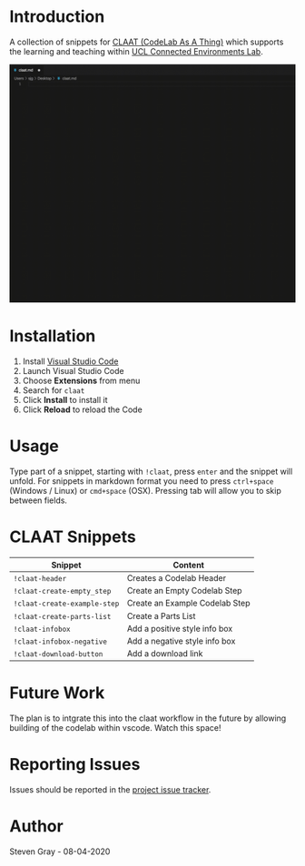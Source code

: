 # Introduction

A collection of snippets for [CLAAT (CodeLab As A Thing)](https://github.com/googlecodelabs/tools) which supports the learning and teaching within [UCL Connected Environments Lab](https://www.connected-environments.org).

![Overview Preview](https://github.com/ucl-casa-ce/claat-snippets-vscode/raw/master/img/overview.gif)

# Installation

1. Install [Visual Studio Code](https://code.visualstudio.com)
2. Launch Visual Studio Code
3. Choose **Extensions** from menu
4. Search for `claat`
5. Click **Install** to install it
6. Click **Reload** to reload the Code

# Usage

Type part of a snippet, starting with `!claat`, press `enter` and the snippet will unfold. For snippets in markdown format you need to press `ctrl+space` (Windows / Linux) or `cmd+space` (OSX).  Pressing tab will allow you to skip between fields. 

# CLAAT Snippets

| Snippet | Content |
| ------- | ------- |
| `!claat-header` | Creates a Codelab Header |
| `!claat-create-empty_step` | Create an Empty Codelab Step |
| `!claat-create-example-step` | Create an Example Codelab Step |
| `!claat-create-parts-list` | Create a Parts List |
| `!claat-infobox` | Add a positive style info box |
| `!claat-infobox-negative` | Add a negative style info box |
| `!claat-download-button` | Add a download link |


# Future Work

The plan is to intgrate this into the claat workflow in the future by allowing building of the codelab within vscode.  Watch this space!

# Reporting Issues

Issues should be reported in the [project issue tracker](https://github.com/ucl-casa-ce/claat-snippets-vscode/issues).

# Author

Steven Gray - 08-04-2020